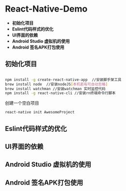 # React-Native-Demo

* **初始化项目**
* **Eslint代码样式的优化**  
* **UI界面的依赖**
* **Android Studio 虚拟机的使用**
* **Android 签名APK打包使用**

## 初始化项目

```bash

npm install -g create-react-native-app  //安装脚手架工具
brew install node  //安装nodeJS[本机若有可自动忽略]
brew install watchman //安装watchman 实时监控代码
npm install -g react-native-cli //安装rn终端命令行脚本
```

创建一个空白项目

```bash
react-native init AwesomeProject
```

## Eslint代码样式的优化
## UI界面的依赖
## Android Studio 虚拟机的使用
## Android 签名APK打包使用


